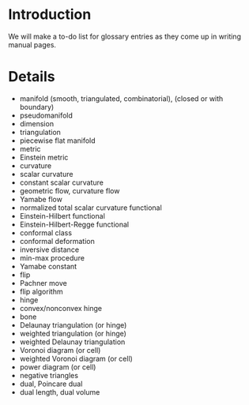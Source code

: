 # Introduction #

We will make a to-do list for glossary entries as they come up in writing manual pages.


# Details #

  * manifold (smooth, triangulated, combinatorial), (closed or with boundary)
  * pseudomanifold
  * dimension
  * triangulation
  * piecewise flat manifold
  * metric
  * Einstein metric
  * curvature
  * scalar curvature
  * constant scalar curvature
  * geometric flow, curvature flow
  * Yamabe flow
  * normalized total scalar curvature functional
  * Einstein-Hilbert functional
  * Einstein-Hilbert-Regge functional
  * conformal class
  * conformal deformation
  * inversive distance
  * min-max procedure
  * Yamabe constant
  * flip
  * Pachner move
  * flip algorithm
  * hinge
  * convex/nonconvex hinge
  * bone
  * Delaunay triangulation (or hinge)
  * weighted triangulation (or hinge)
  * weighted Delaunay triangulation
  * Voronoi diagram (or cell)
  * weighted Voronoi diagram (or cell)
  * power diagram (or cell)
  * negative triangles
  * dual, Poincare dual
  * dual length, dual volume